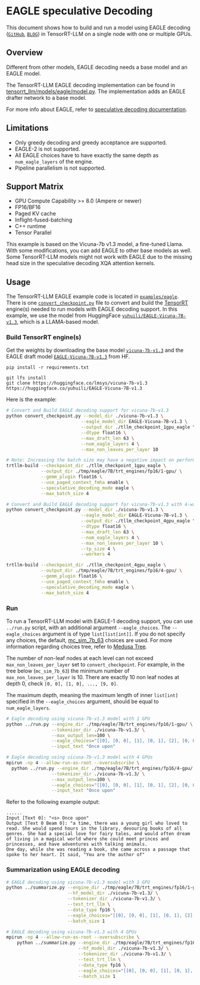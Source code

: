# EAGLE speculative Decoding

This document shows how to build and run a model using EAGLE decoding ([`GitHub`](https://github.com/SafeAILab/EAGLE/tree/main), [`BLOG`](https://sites.google.com/view/eagle-llm)) in TensorRT-LLM on a single node with one or multiple GPUs.

## Overview
Different from other models, EAGLE decoding needs a base model and an EAGLE model.

The TensorRT-LLM EAGLE decoding implementation can be found in [tensorrt_llm/models/eagle/model.py](../../tensorrt_llm/models/eagle/model.py).
The implementation adds an EAGLE drafter network to a base model.

For more info about EAGLE, refer to [speculative decoding documentation](https://nvidia.github.io/TensorRT-LLM/advanced/speculative-decoding.html).

## Limitations
  * Only greedy decoding and greedy acceptance are supported.
  * EAGLE-2 is not supported.
  * All EAGLE choices have to have exactly the same depth as `num_eagle_layers` of the engine.
  * Pipeline parallelism is not supported.

## Support Matrix
  * GPU Compute Capability >= 8.0 (Ampere or newer)
  * FP16/BF16
  * Paged KV cache
  * Inflight-fused-batching
  * C++ runtime
  * Tensor Parallel

This example is based on the Vicuna-7b v1.3 model, a fine-tuned Llama. With some modifications, you can add EAGLE to other base models as well. Some TensorRT-LLM models might not work with EAGLE due to the missing head size in the speculative decoding XQA attention kernels.

## Usage
The TensorRT-LLM EAGLE example code is located in [`examples/eagle`](./). There is one [`convert_checkpoint.py`](./convert_checkpoint.py) file to convert and build the [TensorRT](https://developer.nvidia.com/tensorrt) engine(s) needed to run models with EAGLE decoding support.
In this example, we use the model from HuggingFace [`yuhuili/EAGLE-Vicuna-7B-v1.3`](https://huggingface.co/yuhuili/EAGLE-Vicuna-7B-v1.3), which is a LLAMA-based model.

### Build TensorRT engine(s)
Get the weights by downloading the base model [`vicuna-7b-v1.3`](https://huggingface.co/lmsys/vicuna-7b-v1.3) and the EAGLE draft model [`EAGLE-Vicuna-7B-v1.3`](https://huggingface.co/yuhuili/EAGLE-Vicuna-7B-v1.3) from HF.

```
pip install -r requirements.txt

git lfs install
git clone https://huggingface.co/lmsys/vicuna-7b-v1.3
https://huggingface.co/yuhuili/EAGLE-Vicuna-7B-v1.3
```

Here is the example:
```bash
# Convert and Build EAGLE decoding support for vicuna-7b-v1.3
python convert_checkpoint.py --model_dir ./vicuna-7b-v1.3 \
                            --eagle_model_dir EAGLE-Vicuna-7B-v1.3 \
                            --output_dir ./tllm_checkpoint_1gpu_eagle \
                            --dtype float16 \
                            --max_draft_len 63 \
                            --num_eagle_layers 4 \
                            --max_non_leaves_per_layer 10

# Note: Increasing the batch size may have a negative impact on performance
trtllm-build --checkpoint_dir ./tllm_checkpoint_1gpu_eagle \
             --output_dir ./tmp/eagle/7B/trt_engines/fp16/1-gpu/ \
             --gemm_plugin float16 \
             --use_paged_context_fmha enable \
             --speculative_decoding_mode eagle \
             --max_batch_size 4

# Convert and Build EAGLE decoding support for vicuna-7b-v1.3 with 4-way tensor parallelism.
python convert_checkpoint.py --model_dir ./vicuna-7b-v1.3 \
                            --eagle_model_dir EAGLE-Vicuna-7B-v1.3 \
                            --output_dir ./tllm_checkpoint_4gpu_eagle \
                            --dtype float16 \
                            --max_draft_len 63 \
                            --num_eagle_layers 4 \
                            --max_non_leaves_per_layer 10 \
                            --tp_size 4 \
                            --workers 4

trtllm-build --checkpoint_dir ./tllm_checkpoint_4gpu_eagle \
             --output_dir ./tmp/eagle/7B/trt_engines/fp16/4-gpu/ \
             --gemm_plugin float16 \
             --use_paged_context_fmha enable \
             --speculative_decoding_mode eagle \
             --max_batch_size 4
```

### Run

To run a TensorRT-LLM model with EAGLE-1 decoding support, you can use `../run.py` script, with an additional argument
`--eagle_choices`.
The `--eagle_choices` argument is of type `list[list[int]]`. If you do not specify any choices, the
default, [mc_sim_7b_63](https://github.com/FasterDecoding/Medusa/blob/main/medusa/model/medusa_choices.py#L1) choices
are used. For more information regarding choices tree, refer
to [Medusa Tree](https://nvidia.github.io/TensorRT-LLM/advanced/speculative-decoding.html#medusa-tree).

The number of non-leaf nodes at each level can not exceed `max_non_leaves_per_layer` set
to `convert_checkpoint`. For example, in the tree below (`mc_sim_7b_63`) the minimum number of
`max_non_leaves_per_layer` is 10. There are exactly 10 non leaf nodes at depth 0, check `[0, 0], [1, 0], ..., [9, 0]`.

The maximum depth, meaning the maximum length of inner `list[int]` specified in the `--eagle_choices` argument, should
be equal to `num_eagle_layers`.

```bash
# Eagle decoding using vicuna-7b-v1.3 model with 1 GPU
python ../run.py --engine_dir ./tmp/eagle/7B/trt_engines/fp16/1-gpu/ \
                 --tokenizer_dir ./vicuna-7b-v1.3/ \
                 --max_output_len=100 \
                 --eagle_choices="[[0], [0, 0], [1], [0, 1], [2], [0, 0, 0], [1, 0], [0, 2], [3], [0, 3], [4], [0, 4], [2, 0], [0, 5], [0, 0, 1], [5], [0, 6], [6], [0, 7], [0, 1, 0], [1, 1], [7], [0, 8], [0, 0, 2], [3, 0], [0, 9], [8], [9], [1, 0, 0], [0, 2, 0], [1, 2], [0, 0, 3], [4, 0], [2, 1], [0, 0, 4], [0, 0, 5], [0, 0, 0, 0], [0, 1, 1], [0, 0, 6], [0, 3, 0], [5, 0], [1, 3], [0, 0, 7], [0, 0, 8], [0, 0, 9], [6, 0], [0, 4, 0], [1, 4], [7, 0], [0, 1, 2], [2, 0, 0], [3, 1], [2, 2], [8, 0], [0, 5, 0], [1, 5], [1, 0, 1], [0, 2, 1], [9, 0], [0, 6, 0], [0, 0, 0, 1], [1, 6], [0, 7, 0]]" \
                 --input_text "Once upon"

# Eagle decoding using vicuna-7b-v1.3 model with 4 GPUs
mpirun -np 4 --allow-run-as-root --oversubscribe \
  python ../run.py --engine_dir ./tmp/eagle/7B/trt_engines/fp16/4-gpu/ \
                 --tokenizer_dir ./vicuna-7b-v1.3/ \
                 --max_output_len=100 \
                 --eagle_choices="[[0], [0, 0], [1], [0, 1], [2], [0, 0, 0], [1, 0], [0, 2], [3], [0, 3], [4], [0, 4], [2, 0], [0, 5], [0, 0, 1], [5], [0, 6], [6], [0, 7], [0, 1, 0], [1, 1], [7], [0, 8], [0, 0, 2], [3, 0], [0, 9], [8], [9], [1, 0, 0], [0, 2, 0], [1, 2], [0, 0, 3], [4, 0], [2, 1], [0, 0, 4], [0, 0, 5], [0, 0, 0, 0], [0, 1, 1], [0, 0, 6], [0, 3, 0], [5, 0], [1, 3], [0, 0, 7], [0, 0, 8], [0, 0, 9], [6, 0], [0, 4, 0], [1, 4], [7, 0], [0, 1, 2], [2, 0, 0], [3, 1], [2, 2], [8, 0], [0, 5, 0], [1, 5], [1, 0, 1], [0, 2, 1], [9, 0], [0, 6, 0], [0, 0, 0, 1], [1, 6], [0, 7, 0]]" \
                 --input_text "Once upon"
```

Refer to the following example output:
```text
......
Input [Text 0]: "<s> Once upon"
Output [Text 0 Beam 0]: "a time, there was a young girl who loved to read. She would spend hours in the library, devouring books of all genres. She had a special love for fairy tales, and would often dream of living in a magical world where she could meet princes and princesses, and have adventures with talking animals.
One day, while she was reading a book, she came across a passage that spoke to her heart. It said, "You are the author of"
```

### Summarization using EAGLE decoding
```bash
# EAGLE decoding using vicuna-7b-v1.3 model with 1 GPU
python ../summarize.py --engine_dir ./tmp/eagle/7B/trt_engines/fp16/1-gpu/ \
                       --hf_model_dir ./vicuna-7b-v1.3/ \
                       --tokenizer_dir ./vicuna-7b-v1.3/ \
                       --test_trt_llm \
                       --data_type fp16 \
                       --eagle_choices="[[0], [0, 0], [1], [0, 1], [2], [0, 0, 0], [1, 0], [0, 2], [3], [0, 3], [4], [0, 4], [2, 0], [0, 5], [0, 0, 1], [5], [0, 6], [6], [0, 7], [0, 1, 0], [1, 1], [7], [0, 8], [0, 0, 2], [3, 0], [0, 9], [8], [9], [1, 0, 0], [0, 2, 0], [1, 2], [0, 0, 3], [4, 0], [2, 1], [0, 0, 4], [0, 0, 5], [0, 0, 0, 0], [0, 1, 1], [0, 0, 6], [0, 3, 0], [5, 0], [1, 3], [0, 0, 7], [0, 0, 8], [0, 0, 9], [6, 0], [0, 4, 0], [1, 4], [7, 0], [0, 1, 2], [2, 0, 0], [3, 1], [2, 2], [8, 0], [0, 5, 0], [1, 5], [1, 0, 1], [0, 2, 1], [9, 0], [0, 6, 0], [0, 0, 0, 1], [1, 6], [0, 7, 0]]" \
                       --batch_size 1

# EAGLE decoding using vicuna-7b-v1.3 with 4 GPUs
mpirun -np 4 --allow-run-as-root --oversubscribe \
    python ../summarize.py --engine_dir ./tmp/eagle/7B/trt_engines/fp16/4-gpu/ \
                           --hf_model_dir ./vicuna-7b-v1.3/ \
                           --tokenizer_dir ./vicuna-7b-v1.3/ \
                           --test_trt_llm \
                           --data_type fp16 \
                           --eagle_choices="[[0], [0, 0], [1], [0, 1], [2], [0, 0, 0], [1, 0], [0, 2], [3], [0, 3], [4], [0, 4], [2, 0], [0, 5], [0, 0, 1], [5], [0, 6], [6], [0, 7], [0, 1, 0], [1, 1], [7], [0, 8], [0, 0, 2], [3, 0], [0, 9], [8], [9], [1, 0, 0], [0, 2, 0], [1, 2], [0, 0, 3], [4, 0], [2, 1], [0, 0, 4], [0, 0, 5], [0, 0, 0, 0], [0, 1, 1], [0, 0, 6], [0, 3, 0], [5, 0], [1, 3], [0, 0, 7], [0, 0, 8], [0, 0, 9], [6, 0], [0, 4, 0], [1, 4], [7, 0], [0, 1, 2], [2, 0, 0], [3, 1], [2, 2], [8, 0], [0, 5, 0], [1, 5], [1, 0, 1], [0, 2, 1], [9, 0], [0, 6, 0], [0, 0, 0, 1], [1, 6], [0, 7, 0]]" \
                           --batch_size 1
```
